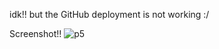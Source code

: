 idk!! but the GitHub deployment is not working :/

Screenshot!!
![p5](https://github.com/Hartz-byte/movie-search-React/assets/67004713/0bcab3b4-66b0-4d31-b469-74f6ac87e79c)
